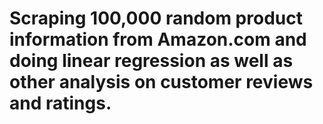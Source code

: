 # Scraping 100,000 random product information from Amazon.com and doing linear regression as well as other analysis on customer reviews and ratings.
